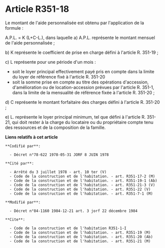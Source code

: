 # Article R351-18

Le montant de l'aide personnalisée est obtenu par l'application de la formule :

A.P.L. = K (L+C-L.),    dans laquelle    a) A.P.L. représente le montant mensuel de l'aide personnalisée ;

b) K représente le coefficient de prise  en charge défini à l'article R. 351-19 ;

c) L représente pour une période d'un mois :

- soit le loyer principal effectivement payé pris en compte dans la limite du loyer de référence fixé à l'article R. 351-20
- soit la somme prise en compte au titre des opérations d'accession, d'amélioration ou de location-accession prévues par
l'article R. 351-1, dans la limite de la mensualité de référence fixée à l'article R. 351-20 ;

d) C représente le montant forfaitaire des charges défini à l'article R. 351-20 ;

e) L. représente le loyer principal minimum, tel que défini à l'article R. 351-21, qui doit rester à la charge du locataire
ou du propriétaire compte tenu des ressources et de la composition de la famille.

**Liens relatifs à cet article**

	**Codifié par**:

	  - Décret n°78-622 1978-05-31 JORF 8 JUIN 1978

	**Cité par**:

	  - Arrêté du 3 juillet 1978 - art. 10 ter (V)
	  - Code de la construction et de l'habitation. - art. R351-17-2 (M)
	  - Code de la construction et de l'habitation. - art. R351-19-1 (Ab)
	  - Code de la construction et de l'habitation. - art. R351-21-3 (V)
	  - Code de la construction et de l'habitation. - art. R351-22 (V)
	  - Code de la construction et de l'habitation. - art. R351-7-1 (M)

	**Modifié par**:

	  - Décret n°84-1160 1984-12-21 art. 3 jorf 22 décembre 1984

	**Cite**:

	  - Code de la construction et de l'habitation R351-1-I
	  - Code de la construction et de l'habitation. - art. R351-19 (M)
	  - Code de la construction et de l'habitation. - art. R351-20 (Ab)
	  - Code de la construction et de l'habitation. - art. R351-21 (M)
